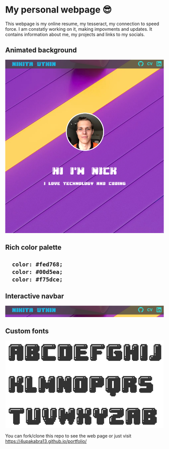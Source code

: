 # My personal webpage :sunglasses:
This webpage is my online resume, my tesseract, my connection to speed force.
I am constatly working on it, making impovments and updates.
It contains information about me, my projects and links to my socials.

<h2>Animated background</h2>

![sample of a webpage](./sample1.jpg)

<h2>Rich color palette<h2>
  
```
  color: #fed768;
  color: #00d5ea;
  color: #f75dce;
```
  
<h2> Interactive navbar</h2>

![navbar_sample](./navb.jpg)
  
  <h2>Custom fonts</h2>
  
![custom_font_sample](./g_font.png)
  
You can fork/clone this repo to see the web page or just visit https://4upakabra13.github.io/portfolio/
